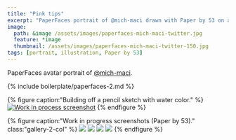 ```yaml
---
title: "Pink tips"
excerpt: "PaperFaces portrait of @mich-maci drawn with Paper by 53 on an iPad."
image: 
  path: &image /assets/images/paperfaces-mich-maci-twitter.jpg 
  feature: *image
  thumbnail: /assets/images/paperfaces-mich-maci-twitter-150.jpg
tags: [portrait, illustration, Paper by 53]
---
```


PaperFaces avatar portrait of <a href="https://twitter.com/mich-maci">@mich-maci</a>.

{% include boilerplate/paperfaces-2.md %}

{% figure caption:"Building off a pencil sketch with water color." %}
[![Work in process screenshot](/assets/images/paperfaces-mich-maci-process-1-750.jpg)](/assets/images/paperfaces-mich-maci-process-1-lg.jpg)
{% endfigure %}

{% figure caption:"Work in progress screenshots (Paper by 53)." class:"gallery-2-col" %}
[![](/assets/images/paperfaces-mich-maci-process-2-600.jpg)](/assets/images/paperfaces-mich-maci-process-2-lg.jpg)
[![](/assets/images/paperfaces-mich-maci-process-3-600.jpg)](/assets/images/paperfaces-mich-maci-process-3-lg.jpg)
[![](/assets/images/paperfaces-mich-maci-process-4-600.jpg)](/assets/images/paperfaces-mich-maci-process-4-lg.jpg)
[![](/assets/images/paperfaces-mich-maci-process-5-600.jpg)](/assets/images/paperfaces-mich-maci-process-5-lg.jpg)
{% endfigure %}
